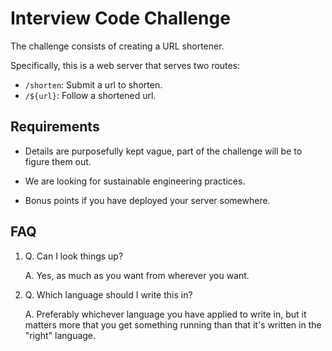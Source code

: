 # Interview Code Challenge

The challenge consists of creating a URL shortener.

Specifically, this is a web server that serves two routes:

* `/shorten`: Submit a url to shorten.
* `/${url}`: Follow a shortened url.

## Requirements

- Details are purposefully kept vague, part of the challenge will be to figure them out.

- We are looking for sustainable engineering practices.

- Bonus points if you have deployed your server somewhere.

## FAQ

1. Q. Can I look things up?

   A. Yes, as much as you want from wherever you want.

2. Q. Which language should I write this in?

   A. Preferably whichever language you have applied to write in, but it matters more that you get something running than that it's written in the "right" language.
